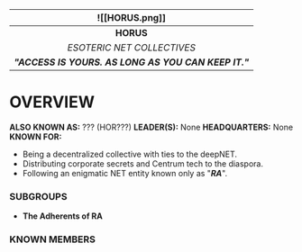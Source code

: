 
|         ![[HORUS.png]]         |
| :--------------------------------------------------: |
|                      **HORUS**                       |
|              *ESOTERIC NET COLLECTIVES*              |
| ***"ACCESS IS YOURS. AS LONG AS YOU CAN KEEP IT."*** |
# **OVERVIEW**
**ALSO KNOWN AS:** ??? (HOR???)
**LEADER(S):** None
**HEADQUARTERS:** None
**KNOWN FOR:**
- Being a decentralized collective with ties to the deepNET.
- Distributing corporate secrets and Centrum tech to the diaspora.
- Following an enigmatic NET entity known only as "***RA***".

### **SUBGROUPS**
- **The Adherents of RA**

### **KNOWN MEMBERS**


